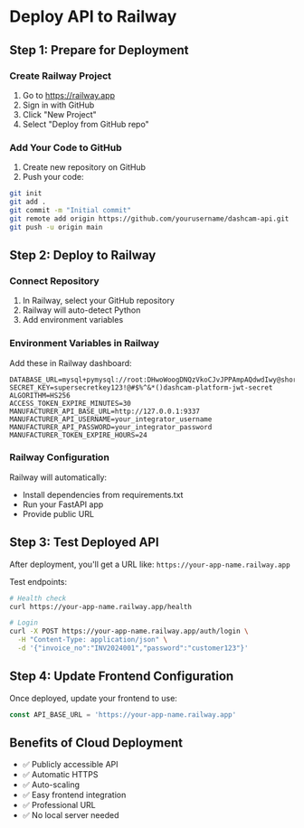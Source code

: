 # Deploy API to Railway

## Step 1: Prepare for Deployment

### Create Railway Project
1. Go to https://railway.app
2. Sign in with GitHub
3. Click "New Project"
4. Select "Deploy from GitHub repo"

### Add Your Code to GitHub
1. Create new repository on GitHub
2. Push your code:
```bash
git init
git add .
git commit -m "Initial commit"
git remote add origin https://github.com/yourusername/dashcam-api.git
git push -u origin main
```

## Step 2: Deploy to Railway

### Connect Repository
1. In Railway, select your GitHub repository
2. Railway will auto-detect Python
3. Add environment variables

### Environment Variables in Railway
Add these in Railway dashboard:
```
DATABASE_URL=mysql+pymysql://root:DHwoWoogDNQzVkoCJvJPPAmpAQdwdIwy@shortline.proxy.rlwy.net:58339/railway
SECRET_KEY=supersecretkey123!@#$%^&*()dashcam-platform-jwt-secret
ALGORITHM=HS256
ACCESS_TOKEN_EXPIRE_MINUTES=30
MANUFACTURER_API_BASE_URL=http://127.0.0.1:9337
MANUFACTURER_API_USERNAME=your_integrator_username
MANUFACTURER_API_PASSWORD=your_integrator_password
MANUFACTURER_TOKEN_EXPIRE_HOURS=24
```

### Railway Configuration
Railway will automatically:
- Install dependencies from requirements.txt
- Run your FastAPI app
- Provide public URL

## Step 3: Test Deployed API

After deployment, you'll get a URL like:
`https://your-app-name.railway.app`

Test endpoints:
```bash
# Health check
curl https://your-app-name.railway.app/health

# Login
curl -X POST https://your-app-name.railway.app/auth/login \
  -H "Content-Type: application/json" \
  -d '{"invoice_no":"INV2024001","password":"customer123"}'
```

## Step 4: Update Frontend Configuration

Once deployed, update your frontend to use:
```javascript
const API_BASE_URL = 'https://your-app-name.railway.app'
```

## Benefits of Cloud Deployment
- ✅ Publicly accessible API
- ✅ Automatic HTTPS
- ✅ Auto-scaling
- ✅ Easy frontend integration
- ✅ Professional URL
- ✅ No local server needed
